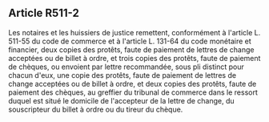Article R511-2
----
Les notaires et les huissiers de justice remettent, conformément à l'article L.
511-55 du code de commerce et à l'article L. 131-64 du code monétaire et
financier, deux copies des protêts, faute de paiement de lettres de change
acceptées ou de billet à ordre, et trois copies des protêts, faute de paiement
de chèques, ou envoient par lettre recommandée, sous pli distinct pour chacun
d'eux, une copie des protêts, faute de paiement de lettres de change acceptées
ou de billet à ordre, et deux copies des protêts, faute de paiement des chèques,
au greffier du tribunal de commerce dans le ressort duquel est situé le domicile
de l'accepteur de la lettre de change, du souscripteur du billet à ordre ou du
tireur du chèque.
